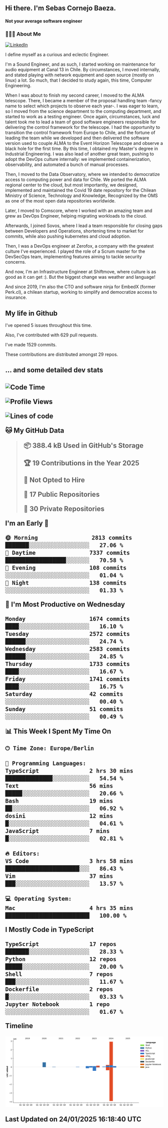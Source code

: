 <h2> Hi there.  I'm Sebas Cornejo Baeza.</h2>
<h4> Not your average software engineer</h4>
<h3> 👨🏻‍💻 About Me </h3>
<a href="http://linkedin.com/in/sebastian-cornejo-baeza/"><img alt="LinkedIn" src="https://img.shields.io/badge/Sebas%20Cornejo%20-informational?style=appveyor&logo=linkedin"></a>


I define myself as a curious and eclectic Engineer.

I'm a Sound Engineer, and as such, I started working on maintenance for audio equipment at Canal 13 in Chile.
By circumstances, I moved internally, and stated playing with network equipment and open source (mostly on linux) 
a lot. So much, that I decided to study again, this time, Computer Engineering.

When I was about to finish my second career, I moved to the ALMA telescope. There, I became a member of the proposal handling team
-fancy name to select which projects to observe each year-. 
I was eager to learn, so I moved from the science department to the computing department, and started to work as 
a testing engineer. Once again, circumstances, luck and talent took me to lead a team of good software engineers 
responsible for delivering the control framework for the telescope. I had the opportunity to transition the control framework from
Europe to Chile, and the fortune of leading the team while we developed and then delivered the software
version used to couple ALMA to the Event Horizon Telescope and observe a black hole for the first time.
By this time, I obtained my Master's degree in Industrial Engineering.
I was also lead of another great team, pushing to adopt the DevOps culture internally: we implemented containerization, observability, and automated a bunch of manual processes.

Then, I moved to the Data Observatory, where we intended to democratize access to computing power
and data for Chile. We ported the ALMA regional center to the cloud, but most importantly, we designed, implemented
and maintained the Covid 19 date repository for the Chilean Ministry of Science, Technology and Knowledge, Recognized by the OMS as one of the most open
data repositories worldwide.

Later, I moved to Comscore, where I worked with an amazing team and grew as DevOps Engineer, helping migrating workloads to the cloud.

Afterwards, I joined Sovos, where I lead a team responsible for closing gaps between Developers and Operations, shortening time to market for commits, while
also pushing kubernetes and cloud adoption.

Then, I was a DevOps engineer at Zerofox, a company with the greatest culture I've experienced. I played the role of a Scrum master for the DevSecOps team,
implementing features aiming to tackle security concerns.

And now, I'm an Infrastructure Engineer at Shiftmove, where culture is as good as it can get :). But the biggest change was weather and language!
 
And since 2019, I'm also the CTO and software ninja for EmbedX (former Perk.cl), a chilean startup, working to simplify and democratize access to insurance.

<h2> My life in Github </h2>

I've opened 5 issues throughout this time.

Also, I've contributed with 629 pull requests.

I've made 1529 commits.

These contributions are distributed amongst 29 repos.

<h2>... and some detailed dev stats<h2>

<!--START_SECTION:waka-->
![Code Time](http://img.shields.io/badge/Code%20Time-993%20hrs%204%20mins-blue)

![Profile Views](http://img.shields.io/badge/Profile%20Views-0-blue)

![Lines of code](https://img.shields.io/badge/From%20Hello%20World%20I%27ve%20Written-4.3%20million%20lines%20of%20code-blue)

**🐱 My GitHub Data** 

> 📦 388.4 kB Used in GitHub's Storage 
 > 
> 🏆 19 Contributions in the Year 2025
 > 
> 🚫 Not Opted to Hire
 > 
> 📜 17 Public Repositories 
 > 
> 🔑 30 Private Repositories 
 > 
**I'm an Early 🐤** 

```text
🌞 Morning                2813 commits        ███████░░░░░░░░░░░░░░░░░░   27.06 % 
🌆 Daytime                7337 commits        ██████████████████░░░░░░░   70.58 % 
🌃 Evening                108 commits         ░░░░░░░░░░░░░░░░░░░░░░░░░   01.04 % 
🌙 Night                  138 commits         ░░░░░░░░░░░░░░░░░░░░░░░░░   01.33 % 
```
📅 **I'm Most Productive on Wednesday** 

```text
Monday                   1674 commits        ████░░░░░░░░░░░░░░░░░░░░░   16.10 % 
Tuesday                  2572 commits        ██████░░░░░░░░░░░░░░░░░░░   24.74 % 
Wednesday                2583 commits        ██████░░░░░░░░░░░░░░░░░░░   24.85 % 
Thursday                 1733 commits        ████░░░░░░░░░░░░░░░░░░░░░   16.67 % 
Friday                   1741 commits        ████░░░░░░░░░░░░░░░░░░░░░   16.75 % 
Saturday                 42 commits          ░░░░░░░░░░░░░░░░░░░░░░░░░   00.40 % 
Sunday                   51 commits          ░░░░░░░░░░░░░░░░░░░░░░░░░   00.49 % 
```


📊 **This Week I Spent My Time On** 

```text
🕑︎ Time Zone: Europe/Berlin

💬 Programming Languages: 
TypeScript               2 hrs 30 mins       ██████████████░░░░░░░░░░░   54.54 % 
Text                     56 mins             █████░░░░░░░░░░░░░░░░░░░░   20.66 % 
Bash                     19 mins             ██░░░░░░░░░░░░░░░░░░░░░░░   06.92 % 
dosini                   12 mins             █░░░░░░░░░░░░░░░░░░░░░░░░   04.61 % 
JavaScript               7 mins              █░░░░░░░░░░░░░░░░░░░░░░░░   02.81 % 

🔥 Editors: 
VS Code                  3 hrs 58 mins       ██████████████████████░░░   86.43 % 
Vim                      37 mins             ███░░░░░░░░░░░░░░░░░░░░░░   13.57 % 

💻 Operating System: 
Mac                      4 hrs 35 mins       █████████████████████████   100.00 % 
```

**I Mostly Code in TypeScript** 

```text
TypeScript               17 repos            ███████░░░░░░░░░░░░░░░░░░   28.33 % 
Python                   12 repos            █████░░░░░░░░░░░░░░░░░░░░   20.00 % 
Shell                    7 repos             ███░░░░░░░░░░░░░░░░░░░░░░   11.67 % 
Dockerfile               2 repos             █░░░░░░░░░░░░░░░░░░░░░░░░   03.33 % 
Jupyter Notebook         1 repo              ░░░░░░░░░░░░░░░░░░░░░░░░░   01.67 % 
```



**Timeline**

![Lines of Code chart](https://raw.githubusercontent.com/scornejob/scornejob/master/assets/bar_graph.png)


 Last Updated on 24/01/2025 16:18:40 UTC
<!--END_SECTION:waka-->
